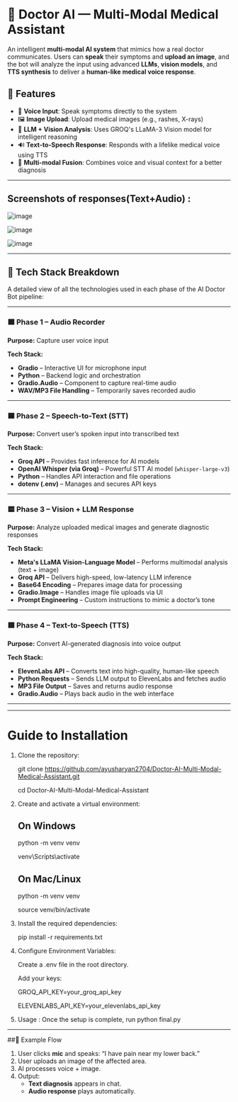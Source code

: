 # 🧠 Doctor AI — Multi-Modal Medical Assistant

An intelligent **multi-modal AI system** that mimics how a real doctor communicates. Users can **speak** their symptoms and **upload an image**, and the bot will analyze the input using advanced **LLMs**, **vision models**, and **TTS synthesis** to deliver a **human-like medical voice response**.

## 🚀 Features

- 🎤 **Voice Input**: Speak symptoms directly to the system
- 🖼️ **Image Upload**: Upload medical images (e.g., rashes, X-rays)
- 🧠 **LLM + Vision Analysis**: Uses GROQ's LLaMA-3 Vision model for intelligent reasoning
- 🔊 **Text-to-Speech Response**: Responds with a lifelike medical voice using TTS
- 🔄 **Multi-modal Fusion**: Combines voice and visual context for a better diagnosis

---


## Screenshots of responses(Text+Audio) :
![image](https://github.com/user-attachments/assets/6ef3b156-24f1-46a5-b098-5184deb7ca86)

![image](https://github.com/user-attachments/assets/eabb3021-73d6-4255-bf56-d1f35de3d69a)

![image](https://github.com/user-attachments/assets/f22020c0-77dd-42eb-87e5-b3f5cf530c5b)

---
## 🧠 Tech Stack Breakdown

A detailed view of all the technologies used in each phase of the AI Doctor Bot pipeline:

---

### 🟩 Phase 1 – Audio Recorder  
**Purpose:** Capture user voice input  

**Tech Stack:**
- **Gradio** – Interactive UI for microphone input  
- **Python** – Backend logic and orchestration  
- **Gradio.Audio** – Component to capture real-time audio  
- **WAV/MP3 File Handling** – Temporarily saves recorded audio  

---

### 🟦 Phase 2 – Speech-to-Text (STT)  
**Purpose:** Convert user’s spoken input into transcribed text  

**Tech Stack:**
- **Groq API** – Provides fast inference for AI models  
- **OpenAI Whisper (via Groq)** – Powerful STT AI model (`whisper-large-v3`)  
- **Python** – Handles API interaction and file operations  
- **dotenv (.env)** – Manages and secures API keys  

---

### 🟨 Phase 3 – Vision + LLM Response  
**Purpose:** Analyze uploaded medical images and generate diagnostic responses  

**Tech Stack:**
- **Meta's LLaMA Vision-Language Model** – Performs multimodal analysis (text + image)  
- **Groq API** – Delivers high-speed, low-latency LLM inference  
- **Base64 Encoding** – Prepares image data for processing  
- **Gradio.Image** – Handles image file uploads via UI  
- **Prompt Engineering** – Custom instructions to mimic a doctor’s tone  

---

### 🟥 Phase 4 – Text-to-Speech (TTS)  
**Purpose:** Convert AI-generated diagnosis into voice output  

**Tech Stack:**
- **ElevenLabs API** – Converts text into high-quality, human-like speech  
- **Python Requests** – Sends LLM output to ElevenLabs and fetches audio  
- **MP3 File Output** – Saves and returns audio response  
- **Gradio.Audio** – Plays back audio in the web interface  

---
---
# Guide to Installation

1. Clone the repository:
   
     git clone https://github.com/ayusharyan2704/Doctor-AI-Multi-Modal-Medical-Assistant.git
   
     cd Doctor-AI-Multi-Modal-Medical-Assistant

2. Create and activate a virtual environment:
     ## On Windows
     python -m venv venv
   
     venv\Scripts\activate
   
     ## On Mac/Linux
     python -m venv venv
   
     source venv/bin/activate

4. Install the required dependencies:

   pip install -r requirements.txt

6. Configure Environment Variables:

   Create a .env file in the root directory.

   Add your keys:
   
     GROQ_API_KEY=your_groq_api_key
   
     ELEVENLABS_API_KEY=your_elevenlabs_api_key
   
7. Usage : Once the setup is complete, run python final.py

---

##🧪 Example Flow

1. User clicks **mic** and speaks: “I have pain near my lower back.”
2. User uploads an image of the affected area.
3. AI processes voice + image.
4. Output:
   - **Text diagnosis** appears in chat.
   - **Audio response** plays automatically.


